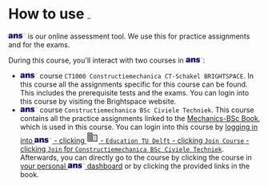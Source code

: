 # How to use <img height="2.5rem" src="./figures/ANS.svg" alt="ANS">

[<img height="12px" src="./figures/ANS.svg" alt="ANS">](https://ans.app/) is our online assessment tool. We use this for practice assignments and for the exams.

During this course, you'll interact with two courses in [<img height="12px" src="./figures/ANS.svg" alt="ANS">](https://ans.app/):
- [<img height="12px" src="./figures/ANS.svg" alt="ANS">](https://ans.app/) course `CT1000 Constructiemechanica CT-Schakel BRIGHTSPACE`. In this course all the assignments specific for this course can be found. This includes the prerequisite tests and the exams. You can login into this course by visiting the Brightspace website.
- [<img height="12px" src="./figures/ANS.svg" alt="ANS">](https://ans.app/) course `Constructiemechanica BSc Civiele Techniek`. This course contains all the practice assignments linked to the [Mechanics-BSc Book](https://teachbooks.github.io/mechanics-BSc), which is used in this course. You can login into this course by [logging in into <img height="12px" src="./figures/ANS.svg" alt="ANS"> - clicking  <svg xmlns="http://www.w3.org/2000/svg" height="24px" viewBox="0 -960 960 960" width="24px" fill="#5f6368"><path d="M80-120v-720h400v160h400v560H80Zm80-80h80v-80h-80v80Zm0-160h80v-80h-80v80Zm0-160h80v-80h-80v80Zm0-160h80v-80h-80v80Zm160 480h80v-80h-80v80Zm0-160h80v-80h-80v80Zm0-160h80v-80h-80v80Zm0-160h80v-80h-80v80Zm160 480h320v-400H480v80h80v80h-80v80h80v80h-80v80Zm160-240v-80h80v80h-80Zm0 160v-80h80v80h-80Z"/></svg> - `Education TU Delft` - clicking `Join Course`  - clicking `Join` for `Constructiemechanica BSc Civiele Techniek`](https://ans.app/universities/1/courses/join_courses). Afterwards, you can directly go to the course by clicking the course in [your personal <img height="12px" src="./figures/ANS.svg" alt="ANS"> dashboard](https://ans.app/routing/courses/436978) or by clicking the provided links in the book.